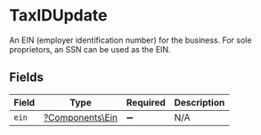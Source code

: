 # TaxIDUpdate

An EIN (employer identification number) for the business. For sole proprietors, an SSN can be used as the EIN.


## Fields

| Field                                             | Type                                              | Required                                          | Description                                       |
| ------------------------------------------------- | ------------------------------------------------- | ------------------------------------------------- | ------------------------------------------------- |
| `ein`                                             | [?Components\Ein](../../Models/Components/Ein.md) | :heavy_minus_sign:                                | N/A                                               |